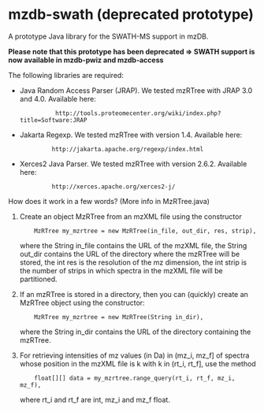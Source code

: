 mzdb-swath (deprecated prototype)
==========

A prototype Java library for the SWATH-MS support in mzDB.

**Please note that this prototype has been deprecated => SWATH support is now available in mzdb-pwiz and mzdb-access**

The following libraries are required:

- Java Random Access Parser (JRAP). We tested mzRTree with JRAP 3.0 and 4.0. Available here: 
	
				http://tools.proteomecenter.org/wiki/index.php?title=Software:JRAP
		
 - Jakarta Regexp. We tested mzRTree with version 1.4. Available here: 
 
 				http://jakarta.apache.org/regexp/index.html
 	
 - Xerces2 Java Parser. We tested mzRTree with version 2.6.2. Available here:
 			
 				http://xerces.apache.org/xerces2-j/
 
 
 How does it work in a few words? (More info in MzRTree.java)
 
 1) Create an object MzRTree from an mzXML file using the constructor 
 		
 			MzRTree my_mzrtree = new MzRTree(in_file, out_dir, res, strip),
 	
 	where the String in_file contains the URL of the mzXML file, the String out_dir contains 
 	the URL of the directory where the mzRTree will be stored, the int res is the resolution of 
 	the mz dimension, the int strip is the number of strips in which spectra in the mzXML file 
 	will be partitioned. 
 
 2)	If an mzRTree is stored in a directory, then you can (quickly) create an MzRTree object 
 	using the constructor:
 	
 			MzRTree my_mzrtree = new MzRTree(String in_dir),
 			
 	where the String in_dir contains the URL of the directory containing the mzRTree.
 
 3) For retrieving intensities of mz values (in Da) in (mz_i, mz_f] of spectra whose position 
 	in the mzXML file is k with k in (rt_i, rt_f], use the method   
 
 			float[][] data = my_mzrtree.range_query(rt_i, rt_f, mz_i, mz_f),
 			
 	where rt_i and rt_f are int, mz_i and mz_f float.  
  
